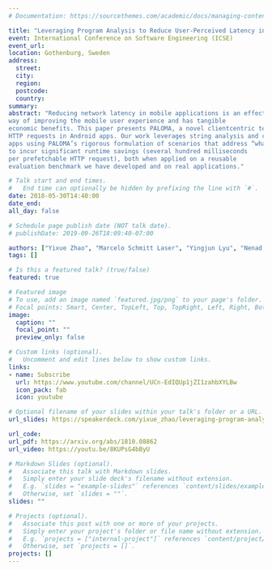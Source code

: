 ```yaml
---
# Documentation: https://sourcethemes.com/academic/docs/managing-content/

title: "Leveraging Program Analysis to Reduce User-Perceived Latency in Mobile Applications [ICSE 2018 Paper Presentation]"
event: International Conference on Software Engineering (ICSE)
event_url:
location: Gothenburg, Sweden
address:
  street:
  city:
  region:
  postcode:
  country:
summary:
abstract: "Reducing network latency in mobile applications is an effective
way of improving the mobile user experience and has tangible
economic benefits. This paper presents PALOMA, a novel clientcentric technique for reducing the network latency by prefetching
HTTP requests in Android apps. Our work leverages string analysis and callback control-flow analysis to automatically instrument
apps using PALOMA’s rigorous formulation of scenarios that address “what” and “when” to prefetch. PALOMA has been shown
to incur significant runtime savings (several hundred milliseconds
per prefetchable HTTP request), both when applied on a reusable
evaluation benchmark we have developed and on real applications."

# Talk start and end times.
#   End time can optionally be hidden by prefixing the line with `#`.
date: 2018-05-30T14:40:00
date_end: 
all_day: false

# Schedule page publish date (NOT talk date).
# publishDate: 2019-09-26T18:09:40-07:00

authors: ["Yixue Zhao", "Marcelo Schmitt Laser", "Yingjun Lyu", "Nenad Medvidovic"]
tags: []

# Is this a featured talk? (true/false)
featured: true

# Featured image
# To use, add an image named `featured.jpg/png` to your page's folder. 
# Focal points: Smart, Center, TopLeft, Top, TopRight, Left, Right, BottomLeft, Bottom, BottomRight.
image:
  caption: ""
  focal_point: ""
  preview_only: false

# Custom links (optional).
#   Uncomment and edit lines below to show custom links.
links:
- name: Subscribe
  url: https://www.youtube.com/channel/UCn-EdIQUp1jZI1zahbXYLBw
  icon_pack: fab
  icon: youtube

# Optional filename of your slides within your talk's folder or a URL.
url_slides: https://speakerdeck.com/yixue_zhao/leveraging-program-analysis-to-reduce-user-perceived-latency-in-mobile-applications

url_code:
url_pdf: https://arxiv.org/abs/1810.08862
url_video: https://youtu.be/8KUPsG4bByU

# Markdown Slides (optional).
#   Associate this talk with Markdown slides.
#   Simply enter your slide deck's filename without extension.
#   E.g. `slides = "example-slides"` references `content/slides/example-slides.md`.
#   Otherwise, set `slides = ""`.
slides: ""

# Projects (optional).
#   Associate this post with one or more of your projects.
#   Simply enter your project's folder or file name without extension.
#   E.g. `projects = ["internal-project"]` references `content/project/deep-learning/index.md`.
#   Otherwise, set `projects = []`.
projects: []
---
```

